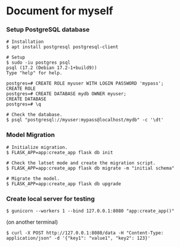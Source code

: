 # Document for myself

### Setup PostgreSQL database

```shell
# Installation
$ apt install postgresql postgresql-client

# Setup
$ sudo -iu postgres psql
psql (17.2 (Debian 17.2-1+build9))
Type "help" for help.

postgres=# CREATE ROLE myuser WITH LOGIN PASSWORD 'mypass';
CREATE ROLE
postgres=# CREATE DATABASE mydb OWNER myuser;
CREATE DATABASE
postgres=# \q

# Check the database.
$ psql "postgresql://myuser:mypass@localhost/mydb" -c '\dt'
```

### Model Migration

```shell
# Initialize migration.
$ FLASK_APP=app:create_app flask db init

# Check the latset mode and create the migration script.
$ FLASK_APP=app:create_app flask db migrate -m "initial schema"

# Migrate the model.
$ FLASK_APP=app:create_app flask db upgrade
```

### Create local server for testing

```shell
$ gunicorn --workers 1 --bind 127.0.0.1:8080 "app:create_app()"

```

(on another terminal)

```shell
$ curl -X POST http://127.0.0.1:8080/data -H "Content-Type: application/json" -d '{"key1": "value1", "key2": 123}'
```
